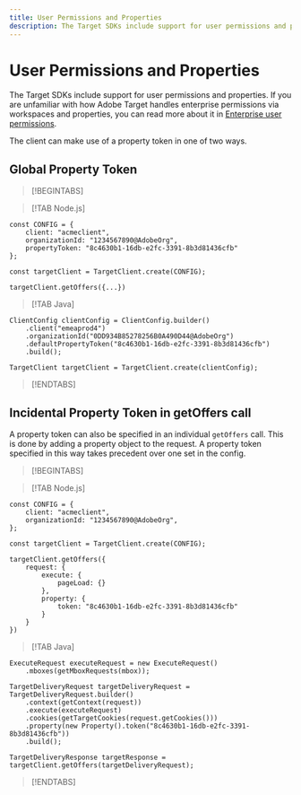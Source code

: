 ```yaml
---
title: User Permissions and Properties
description: The Target SDKs include support for user permissions and properties.
---
```


# User Permissions and Properties

The Target SDKs include support for user permissions and properties. If you are unfamiliar with how Adobe Target handles enterprise permissions via workspaces and properties, you can read more about it in [Enterprise user permissions](https://experienceleague.adobe.com/docs/target/using/administer/manage-users/enterprise/property-channel.html).

The client can make use of a property token in one of two ways.

## Global Property Token

>[!BEGINTABS]

>[!TAB Node.js]

```
const CONFIG = {
    client: "acmeclient",
    organizationId: "1234567890@AdobeOrg",
    propertyToken: "8c4630b1-16db-e2fc-3391-8b3d81436cfb"
};

const targetClient = TargetClient.create(CONFIG);

targetClient.getOffers({...})
```

>[!TAB Java]

```
ClientConfig clientConfig = ClientConfig.builder()
    .client("emeaprod4")
    .organizationId("0DD934B85278256B0A490D44@AdobeOrg")
    .defaultPropertyToken("8c4630b1-16db-e2fc-3391-8b3d81436cfb")
    .build();

TargetClient targetClient = TargetClient.create(clientConfig);
```

>[!ENDTABS]

## Incidental Property Token in getOffers call

A property token can also be specified in an individual `getOffers` call. This is done by adding a property object to the request. A property token specified in this way takes precedent over one set in the config.

>[!BEGINTABS]

>[!TAB Node.js]

```
const CONFIG = {
    client: "acmeclient",
    organizationId: "1234567890@AdobeOrg",
};

const targetClient = TargetClient.create(CONFIG);

targetClient.getOffers({
    request: {
        execute: {
            pageLoad: {}
        },
        property: {
            token: "8c4630b1-16db-e2fc-3391-8b3d81436cfb"
        }           
    }
})
```

>[!TAB Java]

```
ExecuteRequest executeRequest = new ExecuteRequest()
    .mboxes(getMboxRequests(mbox));

TargetDeliveryRequest targetDeliveryRequest = TargetDeliveryRequest.builder()
    .context(getContext(request))
    .execute(executeRequest)
    .cookies(getTargetCookies(request.getCookies()))
    .property(new Property().token("8c4630b1-16db-e2fc-3391-8b3d81436cfb"))
    .build();

TargetDeliveryResponse targetResponse = targetClient.getOffers(targetDeliveryRequest);
```

>[!ENDTABS]

